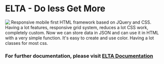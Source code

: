 # ELTA - Do less Get More

<div style="text-align:center"><img align="left" src="https://asdkazmi.github.io/files/elta_icon.png" /></div>
Responsive mobile first HTML framework based on JQuery and CSS. Having a lot features, responsive grid system, reduces a lot CSS work, completely custom. Now we can store data in JSON and can use it in HTML with a very simple function. It's easy to create and use color. Having a lot classes for most css. 


### For further documentation, please visit <a href="https://github.com/asdkazmi/eltaframe/wiki">ELTA Documentation</a>
